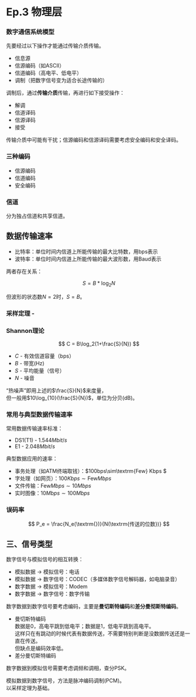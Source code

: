 # Ep.3 物理层

### 数字通信系统模型

先要经过以下操作才能通过传输介质传输。

* 信息源
* 信源编码（如ASCII）
* 信道编码（高电平、低电平）
* 调制（把数字信号变为适合长途传输的）

调制后，通过**传输介质**传输，再进行如下接受操作：

* 解调
* 信道译码
* 信源译码
* 接受

传输介质中可能有干扰；信源编码和信源译码需要考虑安全编码和安全译码。

### 三种编码

* 信源编码
* 信道编码
* 安全编码

### 信道

分为独占信道和共享信道。

## 数据传输速率

* 比特率：单位时间内信道上所能传输的最大比特数，用bps表示
* 波特率：单位时间内信道上所能传输的最大波形数，用Baud表示

两者存在关系：

$$
S=B*\log_2N
$$

但波形的状态数$N=2$时，$S=B$。

### 采样定理 - 

### Shannon理论

$$
C = B\log_2(1+\frac{S}{N})
$$

* $C$ - 有效信道容量（bps）
* $B$ - 带宽(Hz)
* $S$ - 平均能量（信号）
* $N$ - 噪音

“热噪声”即用上述的$\frac{S}{N}$来度量，  
但一般用$10\log_{10}(\frac{S}{N})$，单位为分贝(dB)。

### 常用与典型数据传输速率

常用数据传输速率标准：

* DS1(T1) - $1.544Mbit/s$
* E1 - $2.048Mbit/s$

典型数据应用的速率：

* 事务处理（如ATM终端取钱）：$100bps\sim\textrm{Few} Kbps $
* 字处理（如网页）：$100Kbps\sim\textrm{Few} Mbps$
* 文件传输：$\textrm{Few} Mbps\sim 10 Mbps$
* 实时图像：$10 Mbps\sim 100 Mbps$

### 误码率

$$
P_e = \frac{N_e(\textrm{})}{N(\textrm{传送的位数})}
$$

## 三、信号类型

数字信号与模拟信号的相互转换：

* 模拟数据 → 模拟信号：电话
* 模拟数据 → 数字信号：CODEC（多媒体数字信号解码器，如电脑录音）
* 数字数据 → 模拟信号：Modem
* 数字数据 → 数字信号：数字传输

数字数据到数字信号要考虑编码，主要是**曼切斯特编码**和**差分曼彻斯特编码**。  

* 曼切斯特编码  
  数据是$0$，高电平跳到低电平；数据是$1$，低电平跳到高电平。  
  这样只在有跳动的时候代表有数据传送，不需要特别判断是没数据传送还是一直在传送。  
  但缺点是编码效率低。
* 差分曼切斯特编码

数字数据到模拟信号需要考虑调频和调相，查分PSK。

模拟数据到数字信号，方法是脉冲编码调制(PCM)。  
以采样定理为基础。


